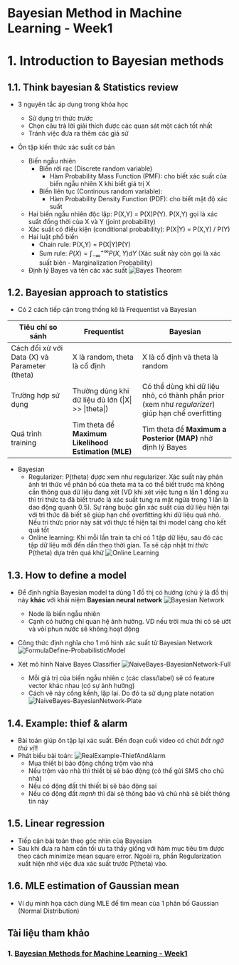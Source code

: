 Bayesian Method in Machine Learning - Week1
===============================

# 1. Introduction to Bayesian methods

## 1.1. Think bayesian & Statistics review

* 3 nguyên tắc áp dụng trong khóa học
    * Sử dụng tri thức *trước*
    * Chọn câu trả lời giải thích được các quan sát một cách tốt nhất
    * Tránh việc đưa ra thêm các giả sử

* Ôn tập kiến thức xác suất cơ bản
    * Biến ngẫu nhiên
        * Biến rời rạc (Discrete random variable)
            * Hàm Probability Mass Function (PMF): cho biết xác suất của biến ngẫu nhiên X khi biết giá trị X
        * Biến liên tục (Continous random variable):
            * Hàm Probability Density Function (PDF): cho biết mật độ xác suất
    * Hai biến ngẫu nhiên độc lập: P(X,Y) = P(X)P(Y). P(X,Y) gọi là xác suất đồng thời của X và Y (joint probability)
    * Xác suất có điều kiện (conditional probability): P(X|Y) = P(X,Y) / P(Y)
    * Hai luật phổ biến
        * Chain rule: P(X,Y) = P(X|Y)P(Y)
        * Sum rule: $P(X) = \int_{-\infty}^{+\infty} P(X,Y) dY$ (Xác suất này còn gọi là xác suất biên - Marginalization Probability)
    * Định lý Bayes và tên các xác suất
    ![Bayes Theorem](./Images/BayesTheorem.png) 

## 1.2. Bayesian approach to statistics
* Có 2 cách tiếp cận trong thống kê là Frequentist và Bayesian

Tiêu chí so sánh | Frequentist | Bayesian
---------|-------------|------------
Cách đối xử với Data (X) và Parameter (theta)| X là random, theta là cố định| X là cố định và theta là random
Trường hợp sử dụng|Thường dùng khi dữ liệu đủ lớn (\|X\| >> \|theta\|)|Có thể dùng khi dữ liệu nhỏ, có thành phần prior (xem như *regularizer*) giúp hạn chế overfitting
Quá trình training|Tìm theta để **Maximum Likelihood Estimation (MLE)**| Tìm theta để **Maximum a Posterior (MAP)** nhờ định lý Bayes

* Bayesian
    * Regularizer: P(theta) được xem như regularizer. Xác suất này phản ánh tri thức về phân bố của theta mà ta có thể biết trước mà không cần thông qua dữ liệu đang xét (VD khi xét việc tung n lần 1 đồng xu thì tri thức ta đã biết truớc là xác suất tung ra mặt ngửa trong 1 lần là dao động quanh 0.5). Sự ràng buộc gắn xác suất của dữ liệu hiện tại với tri thức đã biết sẽ giúp hạn chế overfitting khi dữ liệu quá nhỏ. Nếu tri thức prior này sát với thực tế hiện tại thì model càng cho kết quả tốt
    * Online learning: Khi mỗi lần train ta chỉ có 1 tập dữ liệu, sau đó các tập dữ liệu mới đến dần theo thời gian. Ta sẽ cập nhật *tri thức* P(theta) dựa trên quá khứ
    ![Online Learning](./Images/OnlineLearning_BayesianModel.png) 

## 1.3. How to define a model

* Để định nghĩa Bayesian model ta dùng 1 đồ thị có hướng (chú ý là đồ thị này **khác** với khái niệm **Bayesian neural network**
![Bayesian Network](./Images/BayesianNetwork.png)
    * Node là biến ngẫu nhiên
    * Cạnh có hướng chỉ quan hệ ảnh hưởng. VD nếu trời mưa thì cỏ sẽ ướt và vòi phun nước sẽ không hoạt động
* Công thức định nghĩa cho 1 mô hình xác suất từ Bayesian Network
![FormulaDefine-ProbabilisticModel](./Images/FormulaDefine-ProbabilisticModel.png)

* Xét mô hình Naive Bayes Classifier
![NaiveBayes-BayesianNetwork-Full](./Images/NaiveBayes-BayesianNetwork-Full.png)
    * Mỗi giá trị của biến ngẫu nhiên c (các class/label) sẽ có feature vector khác nhau (có sự ảnh hưởng)
    * Cách vẽ này cồng kềnh, lặp lại. Do đó ta sử dụng plate notation
    ![NaiveBayes-BayesianNetwork-Plate](./Images/NaiveBayes-BayesianNetwork-Plate.png) 


## 1.4. Example: thief & alarm
* Bài toán giúp ôn tập lại xác suất. Đến đoạn cuối video có chút *bất ngờ thú vị*!!
* Phát biểu bài toán:
![RealExample-ThiefAndAlarm](./Images/RealExample-ThiefAndAlarm.png) 
    * Mua thiết bị báo động chống trộm vào nhà
    * Nếu trộm vào nhà thì thiết bị sẽ báo động (có thể gửi SMS cho chủ nhà)
    * Nếu có động đất thì thiết bị sẽ báo động sai
    * Nếu có động đất *mạnh* thì đài sẽ thông báo và chủ nhà sẽ biết thông tin này

## 1.5. Linear regression
* Tiếp cận bài toán theo góc nhìn của Bayesian
* Sau khi đưa ra hàm cần tối ưu ta thấy giống với hàm mục tiêu tìm được theo cách minimize mean square error. Ngoài ra, phần Regularization xuất hiện nhờ việc đưa xác suất trước P(theta) vào.

## 1.6. MLE estimation of Gaussian mean
* Ví dụ minh họa cách dùng MLE để tìm mean của 1 phân bố Gaussian (Normal Distribution)

## Tài liệu tham khảo

### 1. [Bayesian Methods for Machine Learning - Week1](https://www.coursera.org/learn/bayesian-methods-in-machine-learning/home/week/1) 